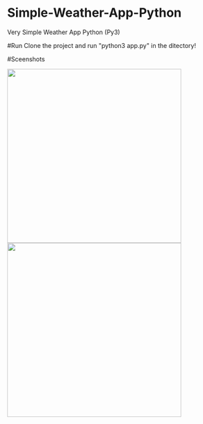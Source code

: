 # Simple-Weather-App-Python
Very Simple Weather App Python (Py3)

#Run
Clone the project and run "python3 app.py" in the ditectory!

#Sceenshots

<img src="https://i.imgur.com/mNAfqKr.png" width=400px>

<img src="https://i.imgur.com/yQnFxj2.png" width=400px>
